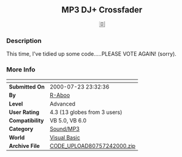 ﻿<div align="center">

## MP3 DJ\+ Crossfader

<img src="Img2.jpg">
</div>

### Description

This time, I've tidied up some code.....PLEASE VOTE AGAIN! (sorry).
 
### More Info
 


<span>             |<span>
---                |---
**Submitted On**   |2000-07-23 23:32:36
**By**             |[R\-Aboo](https://github.com/Planet-Source-Code/PSCIndex/blob/master/ByAuthor/r-aboo.md)
**Level**          |Advanced
**User Rating**    |4.3 (13 globes from 3 users)
**Compatibility**  |VB 5\.0, VB 6\.0
**Category**       |[Sound/MP3](https://github.com/Planet-Source-Code/PSCIndex/blob/master/ByCategory/sound-mp3__1-45.md)
**World**          |[Visual Basic](https://github.com/Planet-Source-Code/PSCIndex/blob/master/ByWorld/visual-basic.md)
**Archive File**   |[CODE\_UPLOAD80757242000\.zip](https://github.com/Planet-Source-Code/r-aboo-mp3-dj-crossfader__1-10002/archive/master.zip)








